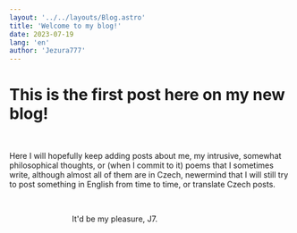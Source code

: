 ```yaml
---
layout: '../../layouts/Blog.astro'
title: 'Welcome to my blog!'
date: 2023-07-19
lang: 'en'
author: 'Jezura777'
---
```

# This is the first post here on my new blog!
  
<!-- ^ tu je whitespaca kdyz chces aby si mel dalsi radek okopci -->
Here I will hopefully keep adding posts about me, my intrusive, somewhat philosophical thoughts, or (when I commit to it) poems that I sometimes write, although almost all of them are in Czech, newermind that I will still try to post something in English from time to time, or translate Czech posts. 
 
<!--  -->
 
<!--  -->
                                It'd be my pleasure, J7.